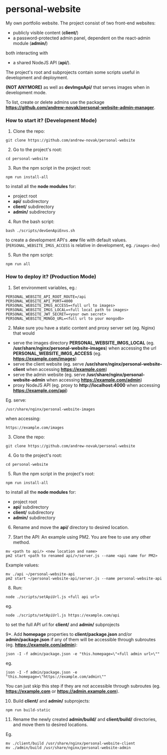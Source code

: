 # personal-website

My own portfolio website. The project consist of two front-end websites:

- publicly visible content (**client/**)
- a password-protected admin panel, dependent on the react-admin module (**admin/**)

both interacting with

- a shared NodeJS API (**api/**).

The project's root and subprojects contain some scripts useful in development and deployment.

**(NOT ANYMORE)** as well as **devImgsApi/** that serves images when in development mode.

To list, create or delete admins use the package **https://github.com/andrew-novak/personal-website-admin-manager**.

### How to start it? (Development Mode)

1. Clone the repo:

```
git clone https://github.com/andrew-novak/personal-website
```

2. Go to the project's root:

```
cd personal-website
```

3. Run the npm script in the project root:

```
npm run install-all
```

to install all the **node modules** for:

- project root
- **api/** subdirectory
- **client/** subdirectory
- **admin/** subdirectory

4. Run the bash script:

```
bash ./scripts/devGenApiEnvs.sh
```

to create a development API's **.env** file with default values. (`PERSONAL_WEBSITE_IMGS_ACCESS` is relative in development, eg. `/images-dev`)

5. Run the npm script:

```
npm run all
```

### How to deploy it? (Production Mode)

1. Set environment variables, eg.:

```
PERSONAL_WEBSITE_API_ROOT_ROUTE=/api
PERSONAL_WEBSITE_API_PORT=4000
PERSONAL_WEBSITE_IMGS_ACCESS=<full url to images>
PERSONAL_WEBSITE_IMGS_LOCAL=<full local path to images>
PERSONAL_WEBSITE_JWT_SECRET=<your own secret>
PERSONAL_WEBSITE_MONGO_URL=<full url to your mongodb>
```

2. Make sure you have a static content and proxy server set (eg. Nginx) that would

- serve the images directory **PERSONAL_WEBSITE_IMGS_LOCAL** (eg. **/usr/share/nginx/personal-website-images**) when accessing the url **PERSONAL_WEBSITE_IMGS_ACCESS** (eg. **https://example.com/images**)
- serve the client website (eg. serve **/usr/share/nginx/personal-website-client** when accessing **https://example.com**)
- serve the admin website (eg. serve **/usr/share/nginx/personal-website-admin** when accessing **https://example.com/admin**)
- proxy NodeJS API (eg. proxy to **http://localhost:4000** when accessing **https://example.com/api**)

Eg. serve:

```
/usr/share/nginx/personal-website-images
```

when accessing:

```
https://example.com/images
```

3. Clone the repo:

```
git clone https://github.com/andrew-novak/personal-website
```

4. Go to the project's root:

```
cd personal-website
```

5. Run the npm script in the project's root:

```
npm run install-all
```

to install all the **node modules** for:

- project root
- **api/** subdirectory
- **client/** subdirectory
- **admin/** subdirectory

6. Rename and move the **api/** directory to desired location.

7. Start the API:
   An example using PM2. You are free to use any other method.

```
mv <path to api/> <new location and name>
pm2 start <path to renamed api/>/server.js --name <api name for PM2>
```

Example values:

```
mv ./api ~/personal-website-api
pm2 start ~/personal-website-api/server.js --name personal-website-api
```

8. Run:

```
node ./scripts/setApiUrl.js <full api url>
```

eg.

```
node ./scripts/setApiUrl.js https://example.com/api
```

to set the full API url for **client/** and **admin/** subprojects

9\*. Add **homepage** properties to **client/package.json** and/or **admin/package.json** if any of them will be accessible through subroutes (eg. **https://example.com/admin**):

```
json -I -f admin/package.json -e "this.homepage=\"<full admin url>\""
```

eg.

```
json -I -f admin/package.json -e "this.homepage=\"https://example.com/admin\""
```

You can just skip this step if they are not accessible through subroutes (eg. **https://example.com** or **https://admin.example.com**).

10. Build **client/** and **admin/** subprojects:

```
npm run build-static
```

11. Rename the newly created **admin/build/** and **client/build/** directories, and move them to desired locations.

Eg.

```
mv ./client/build /usr/share/nginx/personal-website-client
mv ./admin/build /usr/share/nginx/personal-website-admin
```
